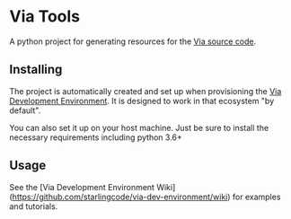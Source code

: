 # Via Tools
A python project for generating resources for the [Via source code](https://github.com/starlingcode/via).

## Installing

The project is automatically created and set up when provisioning the [Via Development Environment](https://github.com/starlingcode/via-dev-environment). It is designed to work in that ecosystem "by default".

You can also set it up on your host machine. Just be sure to install the necessary requirements including python 3.6+

## Usage

See the [Via Development Environment Wiki] (https://github.com/starlingcode/via-dev-environment/wiki) for examples and tutorials.



